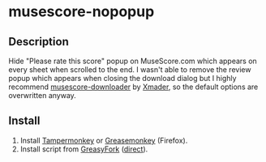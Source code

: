 # musescore-nopopup

## Description

Hide "Please rate this score" popup on MuseScore.com which appears on every sheet when scrolled to the end. I wasn't able to remove the review popup which appears when closing the download dialog but I highly recommend [musescore-downloader](https://github.com/Xmader/musescore-downloader) by [Xmader](https://github.com/Xmader), so the default options are overwritten anyway.

## Install

1. Install [Tampermonkey](https://www.tampermonkey.net/) or [Greasemonkey](https://addons.mozilla.org/en-US/firefox/addon/greasemonkey/) (Firefox).
2. Install script from [GreasyFork](https://greasyfork.org/en/scripts/424427-musescore-nopopup) ([direct](https://greasyfork.org/scripts/424427-musescore-nopopup/code/musescore-nopopup.user.js)).
